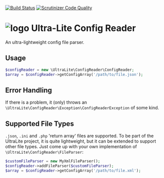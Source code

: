 [![Build Status](https://travis-ci.org/ultra-lite/config-reader.svg?branch=master)](https://travis-ci.org/ultra-lite/config-reader)
[![Scrutinizer Code Quality](https://scrutinizer-ci.com/g/ultra-lite/config-reader/badges/quality-score.png?b=master)](https://scrutinizer-ci.com/g/ultra-lite/config-reader/?branch=master)

# ![logo](https://avatars1.githubusercontent.com/u/16309098?v=3&s=100) Ultra-Lite Config Reader

An ultra-lightweight config file parser.

## Usage

```php
$configReader = new \UltraLite\ConfigReader\ConfigReader;
$array = $configReader->getConfigArray('/path/to/file.json');
```

## Error Handling

If there is a problem, it (only) throws an ```\UltraLite\ConfigReader\Exception\ConfigReaderException``` of some kind.

## Supported File Types

```.json```, ```.ini``` and ```.php``` 'return array' files are supported.
To be part of the UltraLite project, it is quite lightweight, but it can be extended to support other file types.  Just
come up with your own implementation of ```\UltraLite\ConfigReader\FileParser```:

```php
$customFileParser = new MyXmlFileParser();
$configReader->addFileParser($customFileParser);
$array = $configReader->getConfigArray('/path/to/file.xml');
```
